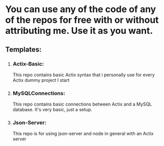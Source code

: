 # You can use any of the code of any of the repos for free with or without attributing me. Use it as you want.

## Templates: 
1. ### Actix-Basic:
   This repo contains basic Actix syntax that i personally use for every Actix dummy project I start

2. ### MySQLConnections:
   This repo contains basic connections between Actix and a MySQL database. It's very basic, just a setup. 

3. ### Json-Server:
   This repo is for using json-server and node in general with an Actix server
